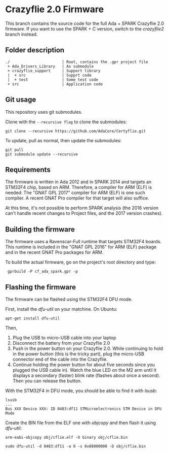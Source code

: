 # Crazyflie 2.0 Firmware

This branch contains the source code for the full Ada + SPARK Crazyflie 2.0 firmware.
If you want to use the SPARK + C version, switch to the *crazyflie2* branch instead.

## Folder description
```
./                       | Root, contains the .gpr project file
 + Ada_Drivers_Library   | As submodule
 + crazyflie_support     | Support library
 |  + src                | Supprt code
 |  + test               | Some test code
 + src                   | Application code
```

## Git usage

This repository uses git submodules.

Clone with the `--recursive flag` to clone the submodules:
```
git clone --recursive https://github.com/AdaCore/Certyflie.git
```

To update, pull as normal, then update the submodules:
```
git pull
git submodule update --recursive
```

## Requirements

The firmware is written in Ada 2012 and in SPARK 2014 and targets an STM32F4 chip, based on ARM.
Therefore, a compiler for ARM (ELF) is needed: The "GNAT GPL 2017" compiler for ARM (ELF) is one such compiler.
A recent GNAT Pro compiler for that target will also suffice.

At this time, it's not possible to perform SPARK analysis (the 2016 version can't handle recent changes to Project files, and the 2017 version crashes).

## Building the firmware

The firmware uses a Ravenscar-Full runtime that targets STM32F4 boards. This runtime is included in the
"GNAT GPL 2016" for ARM (ELF) package and in the recent GNAT Pro packages for ARM.

To build the actual firmware, go on the project's root directory and type:
```
 gprbuild -P cf_ada_spark.gpr -p
```

## Flashing the firmware

The firmware can be flashed using the STM32F4 DFU mode.

First, install the *dfu-util* on your matchine. On Ubuntu:
```
apt-get install dfu-util
```

Then,

1. Plug the USB to micro-USB cable into your laptop
2. Disconnect the battery from your Crazyflie 2.0
3. Push in the power button on your Crazyflie 2.0. While continuing to hold in
the power button (this is the tricky part), plug the micro-USB connector end of
the cable into the Crazyflie.
4. Continue holding the power button for about five seconds since you plugged
the USB cable in). Watch the blue LED on the M2 arm until it displays a
secondary (faster) blink rate (flashes about once a second). Then you can
release the button.

With the STM32F4 in DFU mode, you should be able to find it with *lsusb*:
```
lsusb
...
Bus XXX Device XXX: ID 0483:df11 STMicroelectronics STM Device in DFU Mode
```

Create the BIN file from the ELF one with *objcopy* and then flash it using *dfu-util*:
```
arm-eabi-objcopy obj/cflie.elf -O binary obj/cflie.bin

sudo dfu-util -d 0483:df11 -a 0 -s 0x08000000 -D obj/cflie.bin
```
